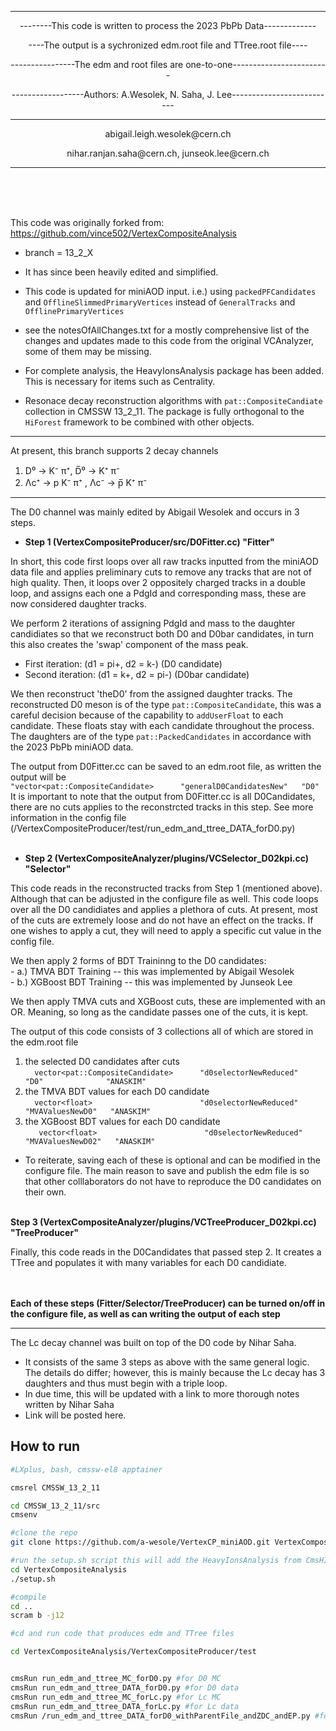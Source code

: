 ---------------------------------------------------------------------------------------------------------------
<p align="center"> --------This code is written to process the 2023 PbPb Data-------------</p>
<p align="center"> ----The output is a sychronized edm.root file and TTree.root file----</p>
<p align="center"> ----------------The edm and root files are one-to-one------------------------</p>
<p align="center"> ------------------Authors: A.Wesolek, N. Saha, J. Lee-------------------------- </p>

 ---------------------------------------------------------------------------------------------------------------- 
<p align="center"> abigail.leigh.wesolek@cern.ch </p>
<p align="center"> nihar.ranjan.saha@cern.ch, junseok.lee@cern.ch </p>

----------------------------------------------------------------------------------------------------------------
  

  <br>
 <br>
 <br>
 
This code was originally forked from:
https://github.com/vince502/VertexCompositeAnalysis
 - branch = 13_2_X
- It has since been heavily edited and simplified.
- This code is updated for miniAOD input. i.e.) using ```packedPFCandidates``` and ```OfflineSlimmedPrimaryVertices``` instead of ```GeneralTracks``` and ```OfflinePrimaryVertices```
- see the notesOfAllChanges.txt for a mostly comprehensive list of the changes and updates made to this code from the original VCAnalyzer, some of them may be missing.
- For complete analysis, the HeavyIonsAnalysis package has been added. This is necessary for items such as Centrality.
    
- Resonace decay reconstruction algorithms with ```pat::CompositeCandiate``` collection in CMSSW 13_2_11. The package is fully orthogonal to the ```HiForest``` framework to be combined with other objects.

-----------------------------------------------------------


At present, this branch supports 2 decay channels
1. D⁰ → K⁻ π⁺,  D̅⁰ → K⁺ π⁻<br>
2. Λc⁺ → p K⁻ π⁺ , Λc⁻ → p̅ K⁺ π⁻
-----------------------------------------------------------

The D0 channel was mainly edited by Abigail Wesolek and occurs in 3 steps.

- **Step 1 (VertexCompositeProducer/src/D0Fitter.cc) "Fitter"**

In short, this code first loops over all raw tracks inputted from the miniAOD data file and applies preliminary cuts to remove any tracks that are not of high quality.  Then, it loops over 2 oppositely charged tracks in a double loop, and assigns each one a PdgId and corresponding mass, these are now considered daughter tracks.

We perform 2 iterations of assigning PdgId and mass to the daughter candidiates so that we reconstruct both D0 and D0bar candidates, in turn this also creates the 'swap' component of the mass peak.
- First iteration:  (d1 = pi+, d2 = k-) (D0 candidate)
- Second iteration: (d1 = k+, d2 = pi-) (D0bar candidate)

We then reconstruct 'theD0' from the assigned daughter tracks. The reconstructed D0 meson is of the type ```pat::CompositeCandidate```, this was a careful decision because of the capability to ```addUserFloat``` to each candidate. These floats stay with each candidate throughout the process.  The daughters are of the type ```pat::PackedCandidates``` in accordance with the 2023 PbPb miniAOD data.

The output from D0Fitter.cc can be saved to an edm.root file, as written the output will be <br>  ``` "vector<pat::CompositeCandidate>      "generalD0CandidatesNew"   "D0" ``` <br>
It is important to note that the output from D0Fitter.cc is all D0Candidates, there are no cuts applies to the reconstrcted tracks in this step.
See more information in the config file (/VertexCompositeProducer/test/run_edm_and_ttree_DATA_forD0.py)
<br> <br>

- **Step 2 (VertexCompositeAnalyzer/plugins/VCSelector_D02kpi.cc) "Selector"**

This code reads in the reconstructed tracks from Step 1 (mentioned above).  Although that can be adjusted in the configure file as well.
This code loops over all the D0 candidiates and applies a plethora of cuts. 
At present, most of the cuts are extremely loose and do not have an effect on the tracks.  If one wishes to apply a cut, they will need to apply a specific cut value in the config file.

We then apply 2 forms of BDT Traininng to the D0 candidates: <br> 
    - a.) TMVA BDT Training    -- this was implemented by Abigail Wesolek <br>
    - b.) XGBoost BDT Training -- this was implemented by Junseok Lee

We then apply TMVA cuts and XGBoost cuts, these are implemented with an OR. Meaning, so long as the candidate passes one of the cuts, it is kept.

The output of this code consists of 3 collections all of which are stored in the edm.root file
  1. the selected D0 candidates after cuts <br> ```  vector<pat::CompositeCandidate>      "d0selectorNewReduced"     "D0"              "ANASKIM"```
  2. the TMVA BDT values for each D0 candidate <br> ```  vector<float>                        "d0selectorNewReduced"     "MVAValuesNewD0"   "ANASKIM"```
  3. the XGBoost BDT values for each D0 candidate <br> ```   vector<float>                        "d0selectorNewReduced"     "MVAValuesNewD02"   "ANASKIM"```

- To reiterate, saving each of these is optional and can be modified in the configure file.
The main reason to save and publish the edm file is so that other colllaborators do not have to reproduce the D0 candidates on their own.
<br> <br>

 **Step 3 (VertexCompositeAnalyzer/plugins/VCTreeProducer_D02kpi.cc) "TreeProducer"**

Finally, this code reads in the D0Candidates that passed step 2.  It creates a TTree and populates it with many variables for each D0 candidiate.

<br> <br>
**Each of these steps (Fitter/Selector/TreeProducer) can be turned on/off in the configure file, as well as can writing the output of each step**

-----------------------------------------------------------------


The Lc decay channel was built on top of the D0 code by Nihar Saha.
- It consists of the same 3 steps as above with the same general logic.  The details do differ; however, this is mainly because the Lc decay has 3 daughters and thus must begin with a triple loop.
- In due time, this will be updated with a link to more thorough notes written by Nihar Saha 
- Link will be posted here.






## How to run

```bash 
#LXplus, bash, cmssw-el8 apptainer

cmsrel CMSSW_13_2_11

cd CMSSW_13_2_11/src
cmsenv

#clone the repo
git clone https://github.com/a-wesole/VertexCP_miniAOD.git VertexCompositeAnalysis

#run the setup.sh script this will add the HeavyIonsAnalysis from CmsHI github that is needed for centrality 
cd VertexCompositeAnalysis
./setup.sh

#compile
cd ..
scram b -j12

#cd and run code that produces edm and TTree files 

cd VertexCompositeAnalysis/VertexCompositeProducer/test


cmsRun run_edm_and_ttree_MC_forD0.py #for D0 MC
cmsRun run_edm_and_ttree_DATA_forD0.py #for D0 data
cmsRun run_edm_and_ttree_MC_forLc.py #for Lc MC
cmsRun run_edm_and_ttree_DATA_forLc.py #for Lc data
cmsRun /run_edm_and_ttree_DATA_forD0_withParentFile_andZDC_andEP.py #for reproduction of D0 data TTrees, including EP, ZDC. reads edm.root files from Selector as input, instead of miniAOD 


```

